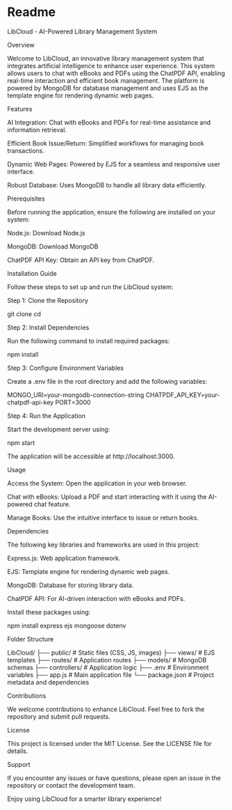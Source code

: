 # Readme 

LibCloud - AI-Powered Library Management System

Overview

Welcome to LibCloud, an innovative library management system that integrates artificial intelligence to enhance user experience. This system allows users to chat with eBooks and PDFs using the ChatPDF API, enabling real-time interaction and efficient book management. The platform is powered by MongoDB for database management and uses EJS as the template engine for rendering dynamic web pages.

Features

AI Integration: Chat with eBooks and PDFs for real-time assistance and information retrieval.

Efficient Book Issue/Return: Simplified workflows for managing book transactions.

Dynamic Web Pages: Powered by EJS for a seamless and responsive user interface.

Robust Database: Uses MongoDB to handle all library data efficiently.

Prerequisites

Before running the application, ensure the following are installed on your system:

Node.js: Download Node.js

MongoDB: Download MongoDB

ChatPDF API Key: Obtain an API key from ChatPDF.

Installation Guide

Follow these steps to set up and run the LibCloud system:

Step 1: Clone the Repository

git clone <repository-url>
cd <repository-folder>

Step 2: Install Dependencies

Run the following command to install required packages:

npm install

Step 3: Configure Environment Variables

Create a .env file in the root directory and add the following variables:

MONGO_URI=your-mongodb-connection-string
CHATPDF_API_KEY=your-chatpdf-api-key
PORT=3000

Step 4: Run the Application

Start the development server using:

npm start

The application will be accessible at http://localhost:3000.

Usage

Access the System: Open the application in your web browser.

Chat with eBooks: Upload a PDF and start interacting with it using the AI-powered chat feature.

Manage Books: Use the intuitive interface to issue or return books.

Dependencies

The following key libraries and frameworks are used in this project:

Express.js: Web application framework.

EJS: Template engine for rendering dynamic web pages.

MongoDB: Database for storing library data.

ChatPDF API: For AI-driven interaction with eBooks and PDFs.

Install these packages using:

npm install express ejs mongoose dotenv

Folder Structure

LibCloud/
├── public/            # Static files (CSS, JS, images)
├── views/             # EJS templates
├── routes/            # Application routes
├── models/            # MongoDB schemas
├── controllers/       # Application logic
├── .env               # Environment variables
├── app.js             # Main application file
└── package.json       # Project metadata and dependencies

Contributions

We welcome contributions to enhance LibCloud. Feel free to fork the repository and submit pull requests.

License

This project is licensed under the MIT License. See the LICENSE file for details.

Support

If you encounter any issues or have questions, please open an issue in the repository or contact the development team.

Enjoy using LibCloud for a smarter library experience!